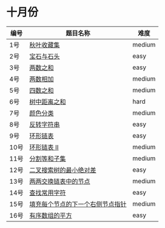 # 十月份

**编号**|**题目名称**|**难度**
--------|------------|-------
1号|[秋叶收藏集](./第1题%20LCP%2019.%20秋叶收藏集)|medium
2号|[宝石与石头](./第2题%20771.%20宝石与石头)|easy
3号|[两数之和](./第3题%201.%20两数之和)|easy
4号|[两数相加](./第4题%202.%20两数相加)|medium
5号|[四数之和](./第5题%2018.%20四数之和)|medium
6号|[树中距离之和](./第6题%20834.%20树中距离之和)|hard
7号|[颜色分类](./第7题%2075.%20颜色分类)|medium
8号|[反转字符串](./第8题%20344.%20反转字符串)|easy
9号|[环形链表](./第9题%20141.%20环形链表)|easy
10号|[环形链表 II](./第10题%20142.%20环形链表%20II)|medium
11号|[分割等和子集](./第11题%20416.%20分割等和子集)|medium
12号|[二叉搜索树的最小绝对差](./第12题%20530.%20二叉搜索树的最小绝对差)|easy
13号|[两两交换链表中的节点](./第13题%2024.%20两两交换链表中的节点)|medium
14号|[查找常用字符](./第14题%201002.%20查找常用字符)|easy
15号|[填充每个节点的下一个右侧节点指针](./第15题%20116.%20填充每个节点的下一个右侧节点指针)|medium
16号|[有序数组的平方](./第16题%20977.%20有序数组的平方)|easy
